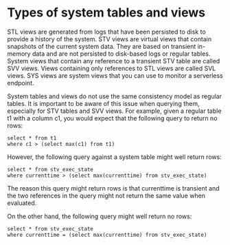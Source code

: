 # Types of system tables and views<a name="c_types-of-system-tables-and-views"></a>

STL views are generated from logs that have been persisted to disk to provide a history of the system\. STV views are virtual views that contain snapshots of the current system data\. They are based on transient in\-memory data and are not persisted to disk\-based logs or regular tables\. System views that contain any reference to a transient STV table are called SVV views\. Views containing only references to STL views are called SVL views\. SYS views are system views that you can use to monitor a serverless endpoint\. 

System tables and views do not use the same consistency model as regular tables\. It is important to be aware of this issue when querying them, especially for STV tables and SVV views\. For example, given a regular table t1 with a column c1, you would expect that the following query to return no rows:

```
select * from t1
where c1 > (select max(c1) from t1)
```

However, the following query against a system table might well return rows:

```
select * from stv_exec_state
where currenttime > (select max(currenttime) from stv_exec_state)
```

 The reason this query might return rows is that currenttime is transient and the two references in the query might not return the same value when evaluated\.

On the other hand, the following query might well return no rows:

```
select * from stv_exec_state
where currenttime = (select max(currenttime) from stv_exec_state)
```